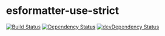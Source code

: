 # esformatter-use-strict
[![Build Status](https://secure.travis-ci.org/briandipalma/esformatter-use-strict.png)](http://travis-ci.org/briandipalma/esformatter-use-strict)
[![Dependency Status](https://david-dm.org/briandipalma/esformatter-use-strict.png)](https://david-dm.org/briandipalma/esformatter-use-strict)
[![devDependency Status](https://david-dm.org/briandipalma/esformatter-use-strict/dev-status.svg)](https://david-dm.org/briandipalma/esformatter-use-strict#info=devDependencies)
